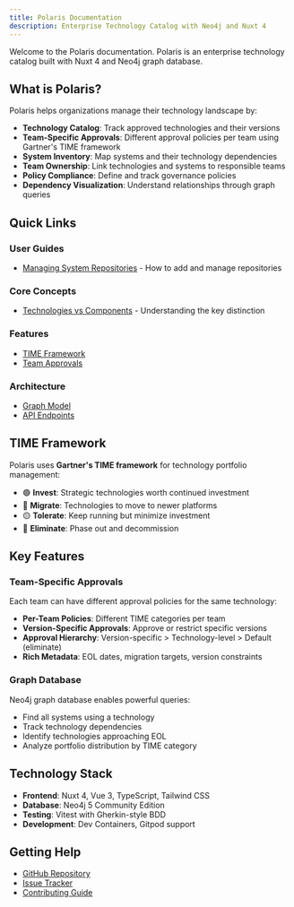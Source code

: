 ```yaml
---
title: Polaris Documentation
description: Enterprise Technology Catalog with Neo4j and Nuxt 4
---
```


Welcome to the Polaris documentation. Polaris is an enterprise technology catalog built with Nuxt 4 and Neo4j graph database.

## What is Polaris?

Polaris helps organizations manage their technology landscape by:

- **Technology Catalog**: Track approved technologies and their versions
- **Team-Specific Approvals**: Different approval policies per team using Gartner's TIME framework
- **System Inventory**: Map systems and their technology dependencies
- **Team Ownership**: Link technologies and systems to responsible teams
- **Policy Compliance**: Define and track governance policies
- **Dependency Visualization**: Understand relationships through graph queries

## Quick Links

### User Guides

- [Managing System Repositories](/docs/guides/managing-repositories) - How to add and manage repositories

### Core Concepts

- [Technologies vs Components](/docs/concepts) - Understanding the key distinction

### Features

- [TIME Framework](/docs/features/time-framework)
- [Team Approvals](/docs/features/team-approvals)

### Architecture

- [Graph Model](/docs/architecture/graph-model)
- [API Endpoints](/docs/api/endpoints)

## TIME Framework

Polaris uses **Gartner's TIME framework** for technology portfolio management:

- 🟢 **Invest**: Strategic technologies worth continued investment
- 🔵 **Migrate**: Technologies to move to newer platforms
- 🟡 **Tolerate**: Keep running but minimize investment
- 🔴 **Eliminate**: Phase out and decommission

## Key Features

### Team-Specific Approvals

Each team can have different approval policies for the same technology:

- **Per-Team Policies**: Different TIME categories per team
- **Version-Specific Approvals**: Approve or restrict specific versions
- **Approval Hierarchy**: Version-specific > Technology-level > Default (eliminate)
- **Rich Metadata**: EOL dates, migration targets, version constraints

### Graph Database

Neo4j graph database enables powerful queries:

- Find all systems using a technology
- Track technology dependencies
- Identify technologies approaching EOL
- Analyze portfolio distribution by TIME category

## Technology Stack

- **Frontend**: Nuxt 4, Vue 3, TypeScript, Tailwind CSS
- **Database**: Neo4j 5 Community Edition
- **Testing**: Vitest with Gherkin-style BDD
- **Development**: Dev Containers, Gitpod support

## Getting Help

- [GitHub Repository](https://github.com/localgod/polaris)
- [Issue Tracker](https://github.com/localgod/polaris/issues)
- [Contributing Guide](https://github.com/localgod/polaris/blob/main/CONTRIBUTING.md)
